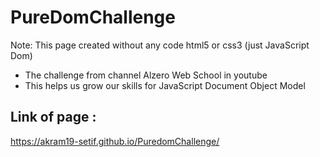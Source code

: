 # PureDomChallenge
Note:  This page created without any code html5 or css3 (just JavaScript Dom)
 - The challenge from channel Alzero Web School in youtube 
 - This helps us grow our skills for JavaScript Document Object Model 
## Link of page :
https://akram19-setif.github.io/PuredomChallenge/

